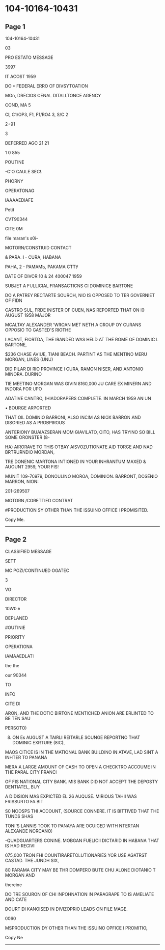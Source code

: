 # 104-10164-10431

## Page 1

104-10164-10431

03

PRO ESTATO MESSAGE

3997

IT ACOST 1959

DO • FEDERAL ERRO OF DIVSYTOATION

MOn, DRECIOS CENAL DITALLTONCE AGENCY

COND, MA 5

Cl, C1/OP3, F1, F1/RO4 3, S/C 2

2÷91

3

DEFERRED AGO 21 21

1 0 855

POUTINE

-C'O CAULE SEC!.

PHORNY

OPERATONAG

IAAAAEDIAFE

Petit

CVT90344

CITE 0M

file maran's s0i-

MOTORN/CONSTIUID CONTACT

& PARA. I - CURA, HABANA

РАНА, 2 - РАМАМЬ, РАКАМА СТТУ

DATE OF DIVOR 10 & 24 400047 1959

SUBJET A FULLICIAL FRANSACTICNS CI DOMINICE BARTONE

DO A PATREY RECTARTE SOURCH, NIO IS OPPOSED TO TER GOVERNIET OF FIDN

CASTRO SUL, FRDE INISTER OF CUEN, NAS REPORTED THAT ON I0 AUGUST 1958 MAJOR

MCALTAY ALEXANDER 'WROAN MET NETH A CROUP OY CURANS OPPOSIO TO GASTED'S RIOTHE

I ACANT, FIORTDA, THE IRANDED WAS HELD AT THE ROME OF DOMINIC I. BARTONE,

$236 CHASE AVIUE, TIANI BEACH. PARTINT AS THE MENTINO MERU MORGAN, LINES (UNU)

DID PILAR DI RIO PROVINCE I CURA, RAMON NISER, AND ANTONIO MINORA. DURINO

TIE MEETINO MORGAN WAS GIVIN 8160,000 JU CARE EX MINERN AND INDORA FOR UPO

ADATIVE CANTRO, (HIADORAPERS COMPLETE. IN MARCH 1959 AN UN

• BOURGE ARPORTED

THAT OIL DOMINIO BARRONI, ALSO INCIM AS NIOX BARRON AND DISORIED AS A PROBPIROUS

ANTERIONY BUAIAZSERAN MOM GIAVILATO, OITO, HAS TRYINO SO BILL SOME ORONSTER (8-

HA) AIRORAVE TO THIS OTBAY AISVOZUTIONATE AID TORGE AND NAD BRTRURNDIO MORDAN,

TRE DONENIC MARTONA INTIONED IN YOUR INHRANTUM MAXED & AUOUNT 2959, YOUR FIS!

MUNIT 109-70979, DONOULINO MOROA, DOMINION. BARRONT, DOSENIO MARRON, NION:

201-269507

MOTORN /CORETTIED CONTRAT

#PRODUCTION SY OTHER THAN THE ISSUINO OFFICE I PROMISITED.

Copy Me.

---

## Page 2

CLASSIFIED MESSAGE

SETT

MC POZI/CONTINUED OGATEC

3

VO

DIRECTOR

10W0 в

DEPLANED

#OUTINIE

PRIORITY

OPERATIONA

IAMAAEDLATI

the the

our 90344

TO

INFO

CITE DI

ARON, AND THE DOTIC BIRTONE MENTICHED ANION ARE ERLINTED TO BE TEN SAU

PERSOTO)

8. ON Es AUGUST A TAIRLI REITARLE SOUNGE REPORTNO THAT DOMINIC EXRTURE (8IC),

MAOS CITICE IS IN THE MATIONAL BANK BUILDINO IN ATAVE, LAD SINT A INHTER TO PANANA

MERA A LARGE AMOUNT OF CASH TO OPEN A CHECKTRO ACCOUME IN THE PARAL CITY FRANCI

OF FIS NATIONAL CITY BANK. MIS BANK DID NOT ACCEPT THE DEPOSTY DENTIATEL, BUY

A DIDISION MAS EXPICTED EL 26 AUQUSE. MIRIOUS TAHII WAS FRISSURTO FA BIT

S0 NOOSPS THI ACCOUNT, (SOURCE CONNERE. IT IS BITTIVED THAT THE TUNDS SHAS

TONI'S LANNIS TOOK TO PANAYA ARE OCUICED WITH NTERTAN ALEXANDE NORCANO)

-QUADGUARTERS CONINE. MOBGAN FUELICII DICTARID IN HABANA THAT IS HAD RECIVI

075,000 TRON FHI COUNTIRARETOLUTIONARIES YOR USE AGATRST CASTAD. THE JUNDH SIX,

80 PARAMA CITY MAY BE THR DOMPERO BUTE CHU ALONE DIOTANIO T MORGAN AND

thereine

DO TRE SOURON OF CHI INPOHNATION IN PARAGRAPE TO IS AMELIATE AND CATE

DOURT DI KANOISED IN DIVIZOPRIO LEADS ON FILE MAGE.

0060

MSPRODUCTION DY OTHER THAN THE ISSUINO OPFICE I PROMITIO,

Copy Ne

---

